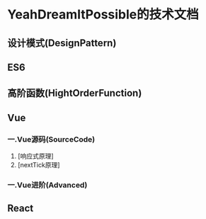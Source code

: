 # YeahDreamItPossible的技术文档

## 

## 设计模式(DesignPattern)

## ES6

## 高阶函数(HightOrderFunction)

## Vue

### 一.Vue源码(SourceCode)
1. [响应式原理]
2. [nextTick原理]
### 一.Vue进阶(Advanced)

## React